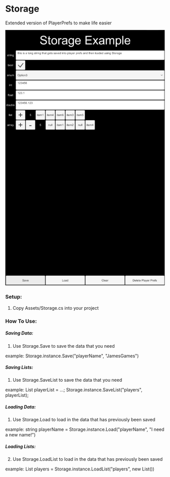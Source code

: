 # Storage
Extended version of PlayerPrefs to make life easier

![](SceneExample.PNG)


### Setup:
1. Copy Assets/Storage.cs into your project


### How To Use:

##### Saving Data:
1. Use Storage.Save to save the data that you need

example: 
Storage.instance.Save("playerName", "JamesGames")

##### Saving Lists:
1. Use Storage.SaveList to save the data that you need

example: 
List<string> playerList = ...;
Storage.instance.SaveList("players", playerList);


##### Loading Data:
1. Use Storage.Load to load in the data that has previously been saved


example: 
string playerName = Storage.instance.Load("playerName", "I need a new name!")

##### Loading Lists:
2. Use Storage.LoadList to load in the data that has previously been saved


example: 
List<string> players = Storage.instance.LoadList<string>("players", new List<string>())

